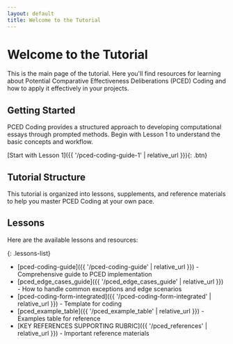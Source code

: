 ```yaml
---
layout: default
title: Welcome to the Tutorial
---
```


# Welcome to the Tutorial

This is the main page of the tutorial. Here you'll find resources for learning about Potential Comparative Effectiveness Deliberations (PCED) Coding and how to apply it effectively in your projects.

## Getting Started

PCED Coding provides a structured approach to developing computational essays through prompted methods. Begin with Lesson 1 to understand the basic concepts and workflow.

[Start with Lesson 1]({{ '/pced-coding-guide-1' | relative_url }}){: .btn}

## Tutorial Structure

This tutorial is organized into lessons, supplements, and reference materials to help you master PCED Coding at your own pace.

## Lessons

Here are the available lessons and resources:

{: .lessons-list}
- [pced-coding-guide]({{ '/pced-coding-guide' | relative_url }}) - Comprehensive guide to PCED implementation
- [pced_edge_cases_guide]({{ '/pced_edge_cases_guide' | relative_url }}) - How to handle common exceptions and edge scenarios
- [pced-coding-form-integrated]({{ '/pced-coding-form-integrated' | relative_url }}) - Template for coding
- [pced_example_table]({{ '/pced_example_table' | relative_url }}) - Examples table for reference
- [KEY REFERENCES SUPPORTING RUBRIC]({{ '/pced_references' | relative_url }}) - Important reference materials
